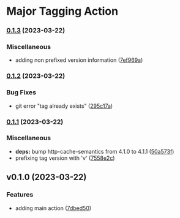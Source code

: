 # Major Tagging Action

### [0.1.3](https://github.com/Lupise/major-tagging-action/compare/v0...v0.1.3) (2023-03-22)


### Miscellaneous

* adding non prefixed version information ([7ef969a](https://github.com/Lupise/major-tagging-action/commit/7ef969a9f2cc73fd4b7d33e8e2874ea083faf758))

### [0.1.2](https://github.com/Lupise/major-tagging-action/compare/v0.1.1...v0.1.2) (2023-03-22)


### Bug Fixes

* git error "tag already exists" ([295c17a](https://github.com/Lupise/major-tagging-action/commit/295c17a402f2b63190c10265ef3d90ad34fb7edc))

### [0.1.1](https://github.com/Lupise/major-tagging-action/compare/v0...v0.1.1) (2023-03-22)


### Miscellaneous

* **deps:** bump http-cache-semantics from 4.1.0 to 4.1.1 ([50a573f](https://github.com/Lupise/major-tagging-action/commit/50a573f68b11168a9d79cc5315a8bfa856df5d89))
* prefixing tag version with 'v' ([7558e2c](https://github.com/Lupise/major-tagging-action/commit/7558e2c71a7fa6efb6b61bc1b81210e73b6e04a7))

## v0.1.0 (2023-03-22)


### Features

* adding main action ([7dbed50](https://github.com/Lupise/major-tagging-action/commit/7dbed5011de3b0714caf8d3571c41b8109efc910))